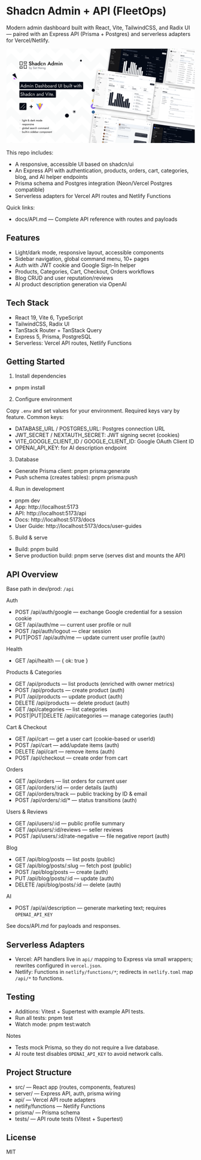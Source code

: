 # Shadcn Admin + API (FleetOps)

Modern admin dashboard built with React, Vite, TailwindCSS, and Radix UI — paired with an Express API (Prisma + Postgres) and serverless adapters for Vercel/Netlify.

![Dashboard](public/images/shadcn-admin.png)

This repo includes:
- A responsive, accessible UI based on shadcn/ui
- An Express API with authentication, products, orders, cart, categories, blog, and AI helper endpoints
- Prisma schema and Postgres integration (Neon/Vercel Postgres compatible)
- Serverless adapters for Vercel API routes and Netlify Functions

Quick links:
- docs/API.md — Complete API reference with routes and payloads

## Features

- Light/dark mode, responsive layout, accessible components
- Sidebar navigation, global command menu, 10+ pages
- Auth with JWT cookie and Google Sign-In helper
- Products, Categories, Cart, Checkout, Orders workflows
- Blog CRUD and user reputation/reviews
- AI product description generation via OpenAI

## Tech Stack

- React 19, Vite 6, TypeScript
- TailwindCSS, Radix UI
- TanStack Router + TanStack Query
- Express 5, Prisma, PostgreSQL
- Serverless: Vercel API routes, Netlify Functions

## Getting Started

1) Install dependencies

- pnpm install

2) Configure environment

Copy `.env` and set values for your environment. Required keys vary by feature. Common keys:
- DATABASE_URL / POSTGRES_URL: Postgres connection URL
- JWT_SECRET / NEXTAUTH_SECRET: JWT signing secret (cookies)
- VITE_GOOGLE_CLIENT_ID / GOOGLE_CLIENT_ID: Google OAuth Client ID
- OPENAI_API_KEY: for AI description endpoint

3) Database

- Generate Prisma client: pnpm prisma:generate
- Push schema (creates tables): pnpm prisma:push

4) Run in development

- pnpm dev
- App: http://localhost:5173
- API: http://localhost:5173/api
- Docs: http://localhost:5173/docs
 - User Guide: http://localhost:5173/docs/user-guides

5) Build & serve

- Build: pnpm build
- Serve production build: pnpm serve (serves dist and mounts the API)

## API Overview

Base path in dev/prod: `/api`

Auth
- POST /api/auth/google — exchange Google credential for a session cookie
- GET /api/auth/me — current user profile or null
- POST /api/auth/logout — clear session
- PUT|POST /api/auth/me — update current user profile (auth)

Health
- GET /api/health — { ok: true }

Products & Categories
- GET /api/products — list products (enriched with owner metrics)
- POST /api/products — create product (auth)
- PUT /api/products — update product (auth)
- DELETE /api/products — delete product (auth)
- GET /api/categories — list categories
- POST|PUT|DELETE /api/categories — manage categories (auth)

Cart & Checkout
- GET /api/cart — get a user cart (cookie-based or userId)
- POST /api/cart — add/update items (auth)
- DELETE /api/cart — remove items (auth)
- POST /api/checkout — create order from cart

Orders
- GET /api/orders — list orders for current user
- GET /api/orders/:id — order details (auth)
- GET /api/orders/track — public tracking by ID & email
- POST /api/orders/:id/* — status transitions (auth)

Users & Reviews
- GET /api/users/:id — public profile summary
- GET /api/users/:id/reviews — seller reviews
- POST /api/users/:id/rate-negative — file negative report (auth)

Blog
- GET /api/blog/posts — list posts (public)
- GET /api/blog/posts/:slug — fetch post (public)
- POST /api/blog/posts — create (auth)
- PUT /api/blog/posts/:id — update (auth)
- DELETE /api/blog/posts/:id — delete (auth)

AI
- POST /api/ai/description — generate marketing text; requires `OPENAI_API_KEY`

See docs/API.md for payloads and responses.

## Serverless Adapters

- Vercel: API handlers live in `api/` mapping to Express via small wrappers; rewrites configured in `vercel.json`.
- Netlify: Functions in `netlify/functions/*`; redirects in `netlify.toml` map `/api/*` to functions.

## Testing

- Additions: Vitest + Supertest with example API tests.
- Run all tests: pnpm test
- Watch mode: pnpm test:watch

Notes
- Tests mock Prisma, so they do not require a live database.
- AI route test disables `OPENAI_API_KEY` to avoid network calls.

## Project Structure

- src/ — React app (routes, components, features)
- server/ — Express API, auth, prisma wiring
- api/ — Vercel API route adapters
- netlify/functions — Netlify Functions
- prisma/ — Prisma schema
- tests/ — API route tests (Vitest + Supertest)

## License

MIT
